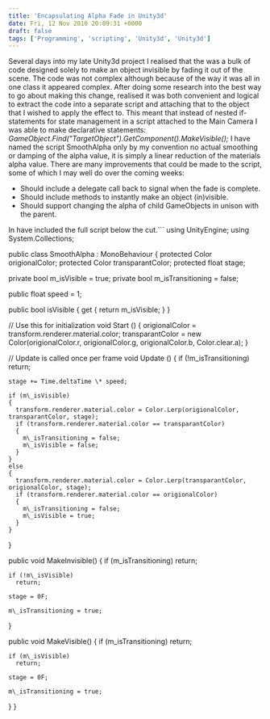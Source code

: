 ```yaml
---
title: 'Encapsulating Alpha Fade in Unity3d'
date: Fri, 12 Nov 2010 20:09:31 +0000
draft: false
tags: ['Programming', 'scripting', 'Unity3d', 'Unity3d']
---
```


Several days into my late Unity3d project I realised that the was a bulk of code designed solely to make an object invisible by fading it out of the scene. The code was not complex although because of the way it was all in one class it appeared complex. After doing some research into the best way to go about making this change, realised it was both convenient and logical to extract the code into a separate script and attaching that to the object that I wished to apply the effect to. This meant that instead of nested if-statements for state management in a script attached to the Main Camera I was able to make declarative statements: _GameObject.Find("TargetObject").GetComponent<SmoothAlpha>().MakeVisible();_ I have named the script SmoothAlpha only by my convention no actual smoothing or damping of the alpha value, it is simply a linear reduction of the materials alpha value. There are many improvements that could be made to the script, some of which I may well do over the coming weeks:

*   Should include a delegate call back to signal when the fade is complete.
*   Should include methods to instantly make an object (in)visible.
*   Should support changing the alpha of child GameObjects in unison with the parent.

In have included the full script below the cut.```
using UnityEngine;
using System.Collections;

public class SmoothAlpha : MonoBehaviour {
  protected Color origionalColor;
  protected Color transparantColor;
  protected float stage;
  
  private bool m\_isVisible = true;
  private bool m\_isTransitioning = false;
  
  public float speed = 1;
    
  public bool isVisible
  {
    get { return m\_isVisible; }
  }

  // Use this for initialization
  void Start ()
  {
    origionalColor = transform.renderer.material.color;
    transparantColor = new Color(origionalColor.r, origionalColor.g, origionalColor.b, Color.clear.a);
  }
  
  // Update is called once per frame
  void Update ()
  {
    if (!m\_isTransitioning)
      return;
    
    stage += Time.deltaTime \* speed;

    if (m\_isVisible)
    {
      transform.renderer.material.color = Color.Lerp(origionalColor, transparantColor, stage);
      if (transform.renderer.material.color == transparantColor)
      {
        m\_isTransitioning = false;
        m\_isVisible = false;
      }
    }
    else
    {
      transform.renderer.material.color = Color.Lerp(transparantColor, origionalColor, stage);
      if (transform.renderer.material.color == origionalColor)
      {
        m\_isTransitioning = false;
        m\_isVisible = true;
      }
    }
  }
  
  public void MakeInvisible()
  {
    if (m\_isTransitioning)
      return;
    
    if (!m\_isVisible)
      return;
    
    stage = 0F;
    
    m\_isTransitioning = true;
  }
  
  public void MakeVisible()
  {
    if (m\_isTransitioning)
      return;
    
    if (m\_isVisible)
      return;
    
    stage = 0F;
    
    m\_isTransitioning = true;
  }
}

```